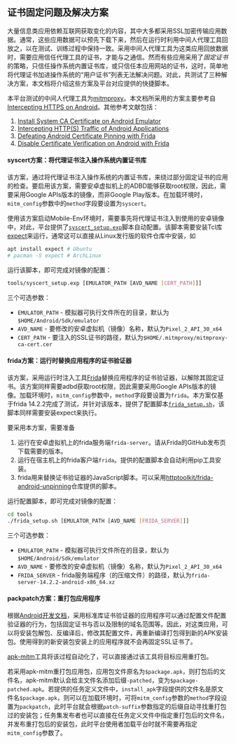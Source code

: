 <!-- vim: set nospell iminsert=2: -->
<!-- vimc: call SyntaxRange#Include('```sh', '```', 'sh', 'NonText'): -->

## 证书固定问题及解决方案

大量信息类应用依赖互联网获取变化的内容，其中大多都采用SSL加密传输应用数据。通常，这些应用数据可以预先下载下来，然后在运行时利用中间人代理工具回放之，以在测试、训练过程中保持一致。采用中间人代理工具为这类应用回放数据时，需要应用信任代理工具的证书，才能与之通信。然而有些应用采用了*固定证书*的策略，只信任操作系统内置证书库，或只信任本应用网站的证书，这时，简单地将代理证书加进操作系统的“用户证书”列表无法解决问题。对此，共测试了三种解决方案，本文档将介绍这些方案及平台对应提供的快捷脚本。

本平台测试的中间人代理工具为[mitmproxy](https://mitmproxy.org/)。本文档所采用的方案主要参考自[Intercepting HTTPS on Android](https://httptoolkit.com/blog/intercepting-android-https/)。其他参考文献包括：

1. [Install System CA Certificate on Android Emulator](https://docs.mitmproxy.org/stable/howto-install-system-trusted-ca-android/)
2. [Intercepting HTTP(S) Traffic of Android Applications](https://kpj.github.io/misc/InterceptingHTTPTraffic.html)
3. [Defeating Android Certificate Pinning with Frida](https://httptoolkit.com/blog/frida-certificate-pinning/)
4. [Disable Certificate Verification on Android with Frida](https://www.gabriel.urdhr.fr/2021/03/17/frida-disable-certificate-check-on-android/)

#### syscert方案：将代理证书注入操作系统内置证书库

该方案，通过将代理证书注入操作系统的内置证书库，来绕过部分固定证书的应用的检查。要启用该方案，需要安卓虚拟机上的ADBD能够获取root权限，因此，需要采用Google APIs版本的镜像，而非Google Play版本。在加载环境时，`mitm_config`参数中的`method`字段要设置为`syscert`。

使用该方案启动Mobile-Env环境时，需要事先将代理证书注入到使用的安卓镜像中，对此，平台提供了[`syscert_setup.exp`](../tools/syscert_setup.exp)脚本自动配置。该脚本需要安装Tcl库[expect](https://www.nist.gov/services-resources/software/expect)来运行，通常这可以直接从Linux发行版的软件仓库中安装，如

```sh
apt install expect # Ubuntu
# pacman -S expect # ArchLinux
```

运行该脚本，即可完成对镜像的配置：

```sh
tools/syscert_setup.exp [EMULATOR_PATH [AVD_NAME [CERT_PATH]]]
```

三个可选参数：

+ `EMULATOR_PATH` - 模拟器可执行文件所在的目录，默认为`$HOME/Android/Sdk/emulator`
+ `AVD_NAME` - 要修改的安卓虚拟机（镜像）名称，默认为`Pixel_2_API_30_x64`
+ `CERT_PATH` - 要注入的SSL证书的路径，默认为`$HOME/.mitmproxy/mitmproxy-ca-cert.cer`

#### frida方案：运行时替换应用程序的证书验证器

该方案，采用运行时注入工具[Frida](https://github.com/frida/frida)替换应用程序的证书验证器，以解除其固定证书。该方案同样需要adbd获取root权限，因此需要采用Google APIs版本的镜像。加载环境时，`mitm_config`参数中，`method`字段要设置为`frida`。本方案仅基于frida 14.2.2完成了测试，并针对该版本，提供了配置脚本[`frida_setup.sh`](../tools/frida_setup.sh)，该脚本同样需要安装expect来执行。

要采用本方案，需要准备

1. 运行在安卓虚拟机上的frida服务端`frida-server`。请从Frida的GitHub发布页下载需要的版本。
2. 运行在宿主机上的frida客户端`frida`。提供的配置脚本会自动利用pip工具安装。
3. frida用来替换证书验证器的JavaScript脚本。可以采用[httptoolkit/frida-android-unpinning](https://github.com/httptoolkit/frida-android-unpinning)仓库提供的脚本。

运行配置脚本，即可完成对镜像的配置：

```sh
cd tools
./frida_setup.sh [EMULATOR_PATH [AVD_NAME [FRIDA_SERVER]]]
```

三个可选参数：

+ `EMULATOR_PATH` - 模拟器可执行文件所在的目录，默认为`$HOME/Android/Sdk/emulator`
+ `AVD_NAME` - 要修改的安卓虚拟机（镜像）名称，默认为`Pixel_2_API_30_x64`
+ `FRIDA_SERVER` - frida服务端程序（的压缩文件）的路径，默认为`frida-server-14.2.2-android-x86_64.xz`

#### packpatch方案：重打包应用程序

根据[Android开发文档](https://developer.android.com/training/articles/security-config)，采用标准库证书验证器的应用程序可以通过配置文件配置验证器的行为，包括固定证书与否以及限制的域名范围等。因此，对这类应用，可以将安装包解包、反编译后，修改其配置文件，再重新编译打包得到新的APK安装包。使用得到的新安装包安装上的应用程序就不会再固定SSL证书了。

[apk-mitm](https://github.com/shroudedcode/apk-mitm)工具将该过程自动化了，可以直接通过该工具将目标应用重打包。

若采用apk-mitm重打包应用包，应用包文件原名为`$package.apk`，则打包后的文件名，apk-mitm默认会给主文件名添加后缀`-patched`，变为`$package-patched.apk`。若提供的任务定义文件中，`install_apk`字段提供的文件名是原文件名`$package.apk`，则可以在加载环境时，可将`mitm_config`参数的`method`字段设置为`packpatch`，此时平台就会根据`patch-suffix`参数指定的后缀自动寻找重打包过的安装包；任务集发布者也可以直接在任务定义文件中指定重打包后的文件名，并发布重打包后的安装包，此时平台使用者加载平台时就不需要再指定`mitm_config`参数了。
